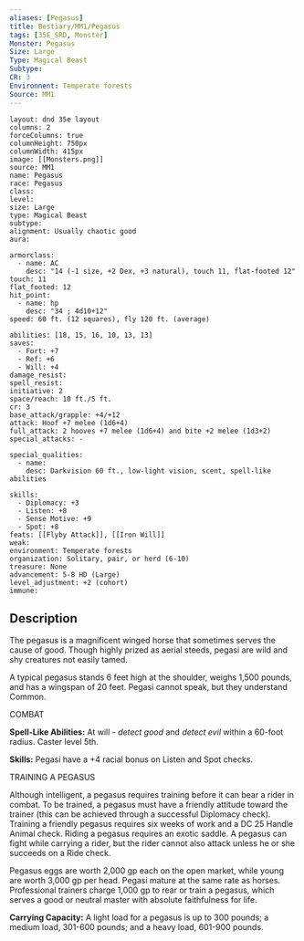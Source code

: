 ```yaml
---
aliases: [Pegasus]
title: Bestiary/MM1/Pegasus
tags: [35E_SRD, Monster]
Monster: Pegasus
Size: Large
Type: Magical Beast
Subtype: 
CR: 3
Environnent: Temperate forests
Source: MM1
---
```


```statblock
layout: dnd 35e layout
columns: 2
forceColumns: true
columnHeight: 750px
columnWidth: 415px
image: [[Monsters.png]]
source: MM1
name: Pegasus
race: Pegasus
class: 
level: 
size: Large
type: Magical Beast
subtype: 
alignment: Usually chaotic good
aura: 

armorclass:
  - name: AC
    desc: "14 (-1 size, +2 Dex, +3 natural), touch 11, flat-footed 12"
touch: 11
flat_footed: 12
hit_point:
  - name: hp
    desc: "34 ; 4d10+12"
speed: 60 ft. (12 squares), fly 120 ft. (average)

abilities: [18, 15, 16, 10, 13, 13]
saves:
  - Fort: +7
  - Ref: +6
  - Will: +4
damage_resist: 
spell_resist: 
initiative: 2
space/reach: 10 ft./5 ft.
cr: 3
base_attack/grapple: +4/+12
attack: Hoof +7 melee (1d6+4)
full_attack: 2 hooves +7 melee (1d6+4) and bite +2 melee (1d3+2)
special_attacks: -

special_qualities:
  - name: 
    desc: Darkvision 60 ft., low-light vision, scent, spell-like abilities

skills:
  - Diplomacy: +3
  - Listen: +8
  - Sense Motive: +9
  - Spot: +8
feats: [[Flyby Attack]], [[Iron Will]]
weak: 
environment: Temperate forests
organization: Solitary, pair, or herd (6-10)
treasure: None
advancement: 5-8 HD (Large)
level_adjustment: +2 (cohort)
immune: 
```

## Description

<p>The pegasus is a magnificent winged horse that sometimes serves the cause of good. Though highly prized as aerial steeds, pegasi are wild and shy creatures not easily tamed.</p>
<p>A typical pegasus stands 6 feet high at the shoulder, weighs 1,500 pounds, and has a wingspan of 20 feet. Pegasi cannot speak, but they understand Common.</p>
<p>COMBAT</p>
<p>
            <b>Spell-Like Abilities:</b> At will - <i>detect good</i> and <i>detect evil</i> within a 60-foot radius. Caster level 5th.</p>
<p>
            <b>Skills:</b> Pegasi have a +4 racial bonus on Listen and Spot checks.</p>
<p>TRAINING A PEGASUS</p>
<p>Although intelligent, a pegasus requires training before it can bear a rider in combat. To be trained, a pegasus must have a friendly attitude toward the trainer (this can be achieved through a successful Diplomacy check). Training a friendly pegasus requires six weeks of work and a DC 25 Handle Animal check. Riding a pegasus requires an exotic saddle. A pegasus can fight while carrying a rider, but the rider cannot also attack unless he or she succeeds on a Ride check.</p>
<p>Pegasus eggs are worth 2,000 gp each on the open market, while young are worth 3,000 gp per head. Pegasi mature at the same rate as horses. Professional trainers charge 1,000 gp to rear or train a pegasus, which serves a good or neutral master with absolute faithfulness for life.</p>
<p>
            <b>Carrying Capacity:</b> A light load for a pegasus is up to 300 pounds; a medium load, 301-600 pounds; and a heavy load, 601-900 pounds.</p>